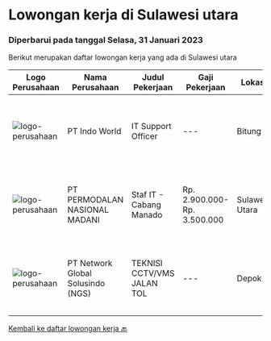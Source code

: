 
  # Lowongan kerja di Sulawesi utara

  ### Diperbarui pada tanggal Selasa, 31 Januari 2023

  Berikut merupakan daftar lowongan kerja yang ada di Sulawesi utara

  |Logo Perusahaan | Nama Perusahaan | Judul Pekerjaan | Gaji Pekerjaan | Lokasi | Deskripsi | Tanggal diunggah | Pranala |
  | -------------- | --------------- | --------------- | --------- | --------- | -------------- | ------- | ----------- |
  |![logo-perusahaan](https://image-service-cdn.seek.com.au/f6cef2a64eba4b3ebfa8576d5b201caa927fceb0/ee4dce1061f3f616224767ad58cb2fc751b8d2dc)|PT Indo World|IT Support Officer|---|Bitung|Keuntungan·        Jenjang Karir·        Lingkungan Kerja yang Nyaman·        Budaya Kerja yang BaikJob Spesification: Manage all IT System,...|Senin, 23 Januari 2023|https://www.jobstreet.co.id/id/job/it-support-officer-4193475?token=0~4fd40790-a7b0-4806-8ab9-e0c73e0d7a24&sectionRank=1&jobId=jobstreet-id-job-4193475|
|![logo-perusahaan](https://image-service-cdn.seek.com.au/5fd3417af2f9488964ef8f92c36fc78d54dd3999/ee4dce1061f3f616224767ad58cb2fc751b8d2dc)|PT PERMODALAN NASIONAL MADANI|Staf IT - Cabang Manado|Rp. 2.900.000-Rp. 3.500.000|Sulawesi Utara|Melaksanakan operasional dan infrastruktur Teknologi Informasi agar berjalan atau berfungsi dengan baik Mensupport kualitas layanan Teknologi...|Rabu, 18 Januari 2023|https://www.jobstreet.co.id/id/job/staf-it-cabang-manado-4188315?token=0~4fd40790-a7b0-4806-8ab9-e0c73e0d7a24&sectionRank=2&jobId=jobstreet-id-job-4188315|
|![logo-perusahaan](https://image-service-cdn.seek.com.au/4f7ffd1ea3b9467334c5a7959bfc576883064a94/ee4dce1061f3f616224767ad58cb2fc751b8d2dc)|PT Network Global Solusindo (NGS)|TEKNISI CCTV/VMS JALAN TOL|---|Depok|Kualifikasi : Maksimal usia 27 tahun Pendidikan minimal SMK jurusan Teknik Komputer dan Jaringan (TKJ) Berpengalaman minimal 1 tahun di bidang...|Selasa, 10 Januari 2023|https://www.jobstreet.co.id/id/job/teknisi-cctv-vms-jalan-tol-4176106?token=0~4fd40790-a7b0-4806-8ab9-e0c73e0d7a24&sectionRank=3&jobId=jobstreet-id-job-4176106|


  [Kembali ke daftar lowongan kerja 🔙](../README.md#daftar-lowongan-kerja)
  